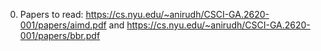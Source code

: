 0. Papers to read: https://cs.nyu.edu/~anirudh/CSCI-GA.2620-001/papers/aimd.pdf and https://cs.nyu.edu/~anirudh/CSCI-GA.2620-001/papers/bbr.pdf
<!-- 1. Why does the congestion avoidance and control paper use an additive increase and multiplicative decrease policy? What would happen if we used a different combination: additive decrease and multiplicative increase, for instance?
Ans: 1) Congestion Avoidance and Control paper uses AIMD so as to get to a stable and fair usage of bandwidth.
The use of Additive Increase is done to reach a good enough level of bandwidth while keeping a check on overshooting with the help of Multiplicative descrease.
Multiplicative Decrease is something that prevents congestion collapse by immediately reducing the sending rate. Wi​=dWi−1​,d&lt;1
This ensures that when congestion occurs (detected via timeouts or packet loss), TCP backs off quickly to avoid overwhelming the network.

If we use something like additive decrease and multiplicative increase, we would increase the bandwidth very quickly and it would quickly overload the network, leading to frequent congestion collapse. The Additive decrease won't be able to handle this quick overloading and increased congestion collapse. Thus we can conclude that anything apart from AIMD won't work in such cases.





2. Why does the BBR paper use a windowed minimum for estimating RTT?
Ans:&nbsp; The BBR (Bottleneck Bandwidth and Round-trip propagation time) paper uses a windowed minimum for estimating RTT (Round Trip Time) to ensure that the congestion control algorithm accurately identifies the propagation delay rather than mistakenly incorporating queuing delays.
a) By using a windowed minimum, BBR avoids falsely treating increased RTT due to buffering as an affecting condition.
b) windowed minimum RTT serves as the baseline (RTprop), and BBR ensures that its congestion control actions do not increase latency.

3. Why does the BBR paper use a windowed maximum for estimating Bottleneck Bandwidth?
4. What would happen if you ran BBR or the algorithm from "Congestion Avoidance and Control" on a wireless link that randomly loses packets (as opposed to dropping only packets when a buffer overflows)? -->